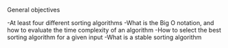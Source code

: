 General objectives

-At least four different sorting algorithms -What is the Big O notation, and how to evaluate the time complexity of an algorithm -How to select the best sorting algorithm for a given input -What is a stable sorting algorithm
